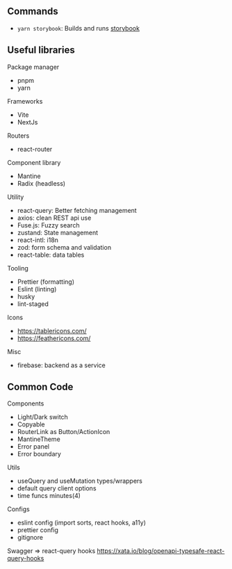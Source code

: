 ## Commands

- `yarn storybook`: Builds and runs [storybook](https://storybook.js.org/)

## Useful libraries

Package manager

- pnpm
- yarn

Frameworks

- Vite
- NextJs

Routers

- react-router

Component library

- Mantine
- Radix (headless)

Utility

- react-query: Better fetching management
- axios: clean REST api use
- Fuse.js: Fuzzy search
- zustand: State management
- react-intl: i18n
- zod: form schema and validation
- react-table: data tables

Tooling

- Prettier (formatting)
- Eslint (linting)
- husky
- lint-staged

Icons

- https://tablericons.com/
- https://feathericons.com/

Misc

- firebase: backend as a service

## Common Code

Components

- Light/Dark switch
- Copyable
- RouterLink as Button/ActionIcon
- MantineTheme
- Error panel
- Error boundary

Utils

- useQuery and useMutation types/wrappers
- default query client options
- time funcs minutes(4)

Configs

- eslint config (import sorts, react hooks, a11y)
- prettier config
- gitignore

Swagger => react-query hooks https://xata.io/blog/openapi-typesafe-react-query-hooks
